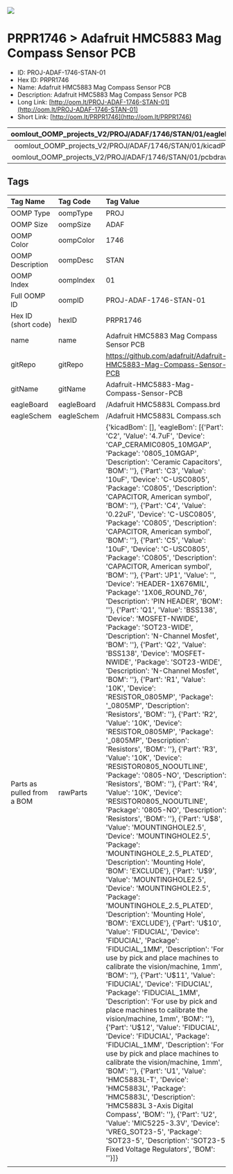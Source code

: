 


  
![][im]
# PRPR1746 > Adafruit HMC5883 Mag Compass Sensor PCB

- ID: PROJ-ADAF-1746-STAN-01
- Hex ID: PRPR1746
- Name: Adafruit HMC5883 Mag Compass Sensor PCB
- Description: Adafruit HMC5883 Mag Compass Sensor PCB
- Long Link: [http://oom.lt/PROJ-ADAF-1746-STAN-01](http://oom.lt/PROJ-ADAF-1746-STAN-01)
- Short Link: [http://oom.lt/PRPR1746](http://oom.lt/PRPR1746)
  

|oomlout_OOMP_projects_V2/PROJ/ADAF/1746/STAN/01/eagleImage.png|oomlout_OOMP_projects_V2/PROJ/ADAF/1746/STAN/01/eagleSchemImage.png|oomlout_OOMP_projects_V2/PROJ/ADAF/1746/STAN/01/kicadPcb3dFront.png|oomlout_OOMP_projects_V2/PROJ/ADAF/1746/STAN/01/kicadPcb3dBack.png|
| :---: | :---: | :---: | :---: |
|oomlout_OOMP_projects_V2/PROJ/ADAF/1746/STAN/01/kicadPcb3d.png|oomlout_OOMP_projects_V2/PROJ/ADAF/1746/STAN/01/bomBack.png|oomlout_OOMP_projects_V2/PROJ/ADAF/1746/STAN/01/bomFront.png|oomlout_OOMP_projects_V2/PROJ/ADAF/1746/STAN/01/pcbdraw.svg|
|oomlout_OOMP_projects_V2/PROJ/ADAF/1746/STAN/01/pcbdrawBack.svg||||

## Tags
  

|Tag Name|Tag Code|Tag Value|
| :--- | :--- | :--- |
|OOMP Type|oompType|PROJ|
|OOMP Size|oompSize|ADAF|
|OOMP Color|oompColor|1746|
|OOMP Description|oompDesc|STAN|
|OOMP Index|oompIndex|01|
|Full OOMP ID|oompID|PROJ-ADAF-1746-STAN-01|
|Hex ID (short code)|hexID|PRPR1746|
|name|name|Adafruit HMC5883 Mag Compass Sensor PCB|
|gitRepo|gitRepo|https://github.com/adafruit/Adafruit-HMC5883-Mag-Compass-Sensor-PCB|
|gitName|gitName|Adafruit-HMC5883-Mag-Compass-Sensor-PCB|
|eagleBoard|eagleBoard|/Adafruit HMC5883L Compass.brd|
|eagleSchem|eagleSchem|/Adafruit HMC5883L Compass.sch|
|Parts as pulled from a BOM|rawParts|{'kicadBom': [], 'eagleBom': [{'Part': 'C2', 'Value': '4.7uF', 'Device': 'CAP_CERAMIC0805_10MGAP', 'Package': '0805_10MGAP', 'Description': 'Ceramic Capacitors', 'BOM': ''}, {'Part': 'C3', 'Value': '10uF', 'Device': 'C-USC0805', 'Package': 'C0805', 'Description': 'CAPACITOR, American symbol', 'BOM': ''}, {'Part': 'C4', 'Value': '0.22uF', 'Device': 'C-USC0805', 'Package': 'C0805', 'Description': 'CAPACITOR, American symbol', 'BOM': ''}, {'Part': 'C5', 'Value': '10uF', 'Device': 'C-USC0805', 'Package': 'C0805', 'Description': 'CAPACITOR, American symbol', 'BOM': ''}, {'Part': 'JP1', 'Value': '', 'Device': 'HEADER-1X676MIL', 'Package': '1X06_ROUND_76', 'Description': 'PIN HEADER', 'BOM': ''}, {'Part': 'Q1', 'Value': 'BSS138', 'Device': 'MOSFET-NWIDE', 'Package': 'SOT23-WIDE', 'Description': 'N-Channel Mosfet', 'BOM': ''}, {'Part': 'Q2', 'Value': 'BSS138', 'Device': 'MOSFET-NWIDE', 'Package': 'SOT23-WIDE', 'Description': 'N-Channel Mosfet', 'BOM': ''}, {'Part': 'R1', 'Value': '10K', 'Device': 'RESISTOR_0805MP', 'Package': '_0805MP', 'Description': 'Resistors', 'BOM': ''}, {'Part': 'R2', 'Value': '10K', 'Device': 'RESISTOR_0805MP', 'Package': '_0805MP', 'Description': 'Resistors', 'BOM': ''}, {'Part': 'R3', 'Value': '10K', 'Device': 'RESISTOR0805_NOOUTLINE', 'Package': '0805-NO', 'Description': 'Resistors', 'BOM': ''}, {'Part': 'R4', 'Value': '10K', 'Device': 'RESISTOR0805_NOOUTLINE', 'Package': '0805-NO', 'Description': 'Resistors', 'BOM': ''}, {'Part': 'U$8', 'Value': 'MOUNTINGHOLE2.5', 'Device': 'MOUNTINGHOLE2.5', 'Package': 'MOUNTINGHOLE_2.5_PLATED', 'Description': 'Mounting Hole', 'BOM': 'EXCLUDE'}, {'Part': 'U$9', 'Value': 'MOUNTINGHOLE2.5', 'Device': 'MOUNTINGHOLE2.5', 'Package': 'MOUNTINGHOLE_2.5_PLATED', 'Description': 'Mounting Hole', 'BOM': 'EXCLUDE'}, {'Part': 'U$10', 'Value': 'FIDUCIAL', 'Device': 'FIDUCIAL', 'Package': 'FIDUCIAL_1MM', 'Description': 'For use by pick and place machines to calibrate the vision/machine, 1mm', 'BOM': ''}, {'Part': 'U$11', 'Value': 'FIDUCIAL', 'Device': 'FIDUCIAL', 'Package': 'FIDUCIAL_1MM', 'Description': 'For use by pick and place machines to calibrate the vision/machine, 1mm', 'BOM': ''}, {'Part': 'U$12', 'Value': 'FIDUCIAL', 'Device': 'FIDUCIAL', 'Package': 'FIDUCIAL_1MM', 'Description': 'For use by pick and place machines to calibrate the vision/machine, 1mm', 'BOM': ''}, {'Part': 'U1', 'Value': 'HMC5883L-T', 'Device': 'HMC5883L', 'Package': 'HMC5883L', 'Description': 'HMC5883L 3-Axis Digital Compass', 'BOM': ''}, {'Part': 'U2', 'Value': 'MIC5225-3.3V', 'Device': 'VREG_SOT23-5', 'Package': 'SOT23-5', 'Description': 'SOT23-5 Fixed Voltage Regulators', 'BOM': ''}]}|
||||



[im]: PROJ/ADAF/1746/STAN/01/kicadPcb3d_450.png
